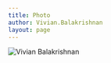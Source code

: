 ```yaml
---
title: Photo
author: Vivian.Balakrishnan
layout: page
---
```

<img src="http://vivian.balakrishnan.sg/wp-content/uploads/2017/11/vivianbala2.jpeg" alt="Vivian Balakrishnan" />
